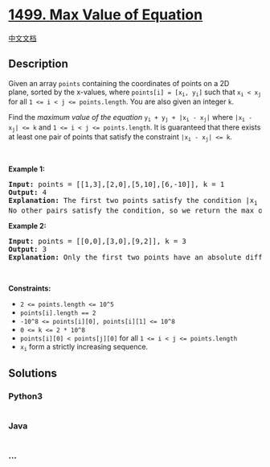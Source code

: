 # [1499. Max Value of Equation](https://leetcode.com/problems/max-value-of-equation)

[中文文档](/solution/1400-1499/1499.Max%20Value%20of%20Equation/README.md)

## Description

<p>Given an&nbsp;array <code>points</code> containing the coordinates of points on a 2D plane,&nbsp;sorted by the x-values, where <code>points[i] = [x<sub>i</sub>, y<sub>i</sub>]</code>&nbsp;such that&nbsp;<code>x<sub>i</sub> &lt; x<sub>j</sub></code> for all <code>1 &lt;= i &lt; j &lt;= points.length</code>. You are also given an integer&nbsp;<code>k</code>.</p>

<p>Find the <em>maximum value of the equation </em><code>y<sub>i</sub>&nbsp;+ y<sub>j</sub>&nbsp;+ |x<sub>i</sub>&nbsp;- x<sub>j</sub>|</code>&nbsp;where <code>|x<sub>i</sub>&nbsp;- x<sub>j</sub>|&nbsp;&lt;= k</code>&nbsp;and <code>1 &lt;= i &lt; j &lt;= points.length</code>. It is guaranteed that there exists at least one pair of points that satisfy the constraint <code>|x<sub>i</sub>&nbsp;- x<sub>j</sub>|&nbsp;&lt;= k</code>.</p>

<p>&nbsp;</p>
<p><strong>Example 1:</strong></p>

<pre>
<strong>Input:</strong> points = [[1,3],[2,0],[5,10],[6,-10]], k = 1
<strong>Output:</strong> 4
<strong>Explanation:</strong> The first two points satisfy the condition |x<sub>i</sub>&nbsp;- x<sub>j</sub>| &lt;= 1 and if we calculate the equation we get 3 + 0 + |1 - 2| = 4. Third and fourth points also satisfy the condition and give a value of 10 + -10 + |5 - 6| = 1.
No other pairs satisfy the condition, so we return the max of 4 and 1.</pre>

<p><strong>Example 2:</strong></p>

<pre>
<strong>Input:</strong> points = [[0,0],[3,0],[9,2]], k = 3
<strong>Output:</strong> 3
<strong>Explanation: </strong>Only the first two points have an absolute difference of 3 or less in the x-values, and give the value of 0 + 0 + |0 - 3| = 3.
</pre>

<p>&nbsp;</p>
<p><strong>Constraints:</strong></p>

<ul>
	<li><code>2 &lt;= points.length &lt;= 10^5</code></li>
	<li><code>points[i].length == 2</code></li>
	<li><code>-10^8&nbsp;&lt;= points[i][0], points[i][1] &lt;= 10^8</code></li>
	<li><code>0 &lt;= k &lt;= 2 * 10^8</code></li>
	<li><code>points[i][0] &lt; points[j][0]</code>&nbsp;for all&nbsp;<code>1 &lt;= i &lt; j &lt;= points.length</code></li>
	<li><code>x<sub>i</sub></code>&nbsp;form a strictly increasing sequence.</li>
</ul>

## Solutions

<!-- tabs:start -->

### **Python3**

```python

```

### **Java**

```java

```

### **...**

```

```

<!-- tabs:end -->
